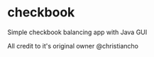 # checkbook

Simple checkbook balancing app with Java GUI

All credit to it's original owner @christiancho
